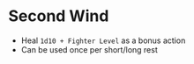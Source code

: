 # Second Wind

* Heal `1d10 + Fighter Level` as a bonus action
* Can be used once per short/long rest